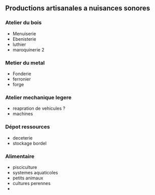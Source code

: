 ## Productions artisanales a nuisances sonores
### Atelier du bois
- Menuiserie
- Ebenisterie
- luthier
- maroquinerie 2
### Metier du metal
- Fonderie
- ferronier
- forge
### Atelier mechanique legere
- reapration de vehicules ?
- machines
### Dépot ressources
- deceterie
- stockage bordel
### Alimentaire
- pisciculture
- systemes aquaticoles
- petits animaux
- cultures perennes
- 
